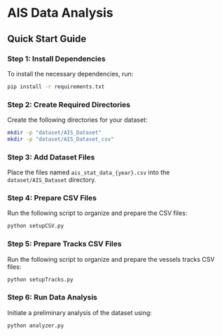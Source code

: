 # AIS Data Analysis

## Quick Start Guide

### Step 1: Install Dependencies

To install the necessary dependencies, run:

```bash
pip install -r requirements.txt
```

### Step 2: Create Required Directories

Create the following directories for your dataset:

```bash
mkdir -p "dataset/AIS_Dataset"
mkdir -p "dataset/AIS_Dataset_csv"
```

### Step 3: Add Dataset Files

Place the files named `ais_stat_data_{year}.csv` into the `dataset/AIS_Dataset` directory.

### Step 4: Prepare CSV Files

Run the following script to organize and prepare the CSV files:

```bash
python setupCSV.py
```

### Step 5: Prepare Tracks CSV Files

Run the following script to organize and prepare the vessels tracks CSV files:

```bash
python setupTracks.py
```

### Step 6: Run Data Analysis

Initiate a preliminary analysis of the dataset using:

```bash
python analyzer.py
```

